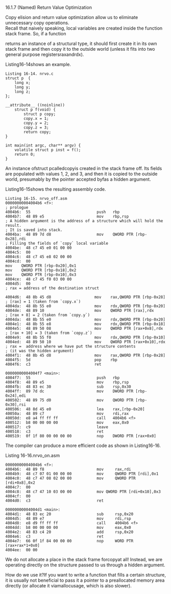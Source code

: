 16.1.7 \(Named\) Return Value Optimization

Copy elision and return value optimization allow us to eliminate unnecessary copy operations.  
 Recall that naively speaking, local variables are created inside the function stack frame. So, if a function

returns an instance of a structural type, it should first create it in its own stack frame and then copy it to the outside world \(unless it fits into two general purpose registersraxandrdx\).

Listing16-14shows an example.

```
Listing 16-14. nrvo.c
struct p  {
    long x;
    long y;
    long z;
};

__attribute__ ((noinline))
    struct p f(void) {
        struct p copy;
        copy.x = 1;
        copy.y = 2;
        copy.z = 3;
        return copy;
}

int main(int argc, char** argv) {
    volatile struct p inst = f();
    return 0;
}
```

An instance ofstruct pcalledcopyis created in the stack frame off. Its fields are populated with values 1, 2, and 3, and then it is copied to the outside world, presumably by the pointer accepted byfas a hidden argument.

Listing16-15shows the resulting assembly code.

    Listing 16-15. nrvo_off.asm
    00000000004004b6 <f>:
    ; prologue
    4004b6:  55                             push   rbp
    4004b7:  48 89 e5                       mov    rbp,rsp
    ; A hidden argument is the address of a structure which will hold the  result.
    ; It is saved into stack.
    4004ba:  48 89 7d d8                    mov    QWORD PTR [rbp-0x28],rdi
    ; Filling the fields of `copy` local variable
    4004be:  48 c7 45 e0 01 00 00
    4004c5:  00
    4004c6:  48 c7 45 e8 02 00 00
    4004cd:  00
    mov    QWORD PTR [rbp-0x20],0x1
    mov    QWORD PTR [rbp-0x18],0x2
    mov    QWORD PTR [rbp-0x10],0x3
    4004ce:  48 c7 45 f0 03 00 00
    4004d5:  00
    ; rax = address of the destination struct

    4004d6:  48 8b 45 d8                   mov    rax,QWORD PTR [rbp-0x28]
    ; [rax] = 1 (taken from `copy.x`)
    4004da:  48 8b 55 e0                   mov    rdx,QWORD PTR [rbp-0x20]
    4004de:  48 89 10                      mov    QWORD PTR [rax],rdx
    ; [rax + 8] = 2 (taken from `copy.y`)
    4004da:  48 8b 55 e0                   mov    rdx,QWORD PTR [rbp-0x20]
    4004e1:  48 8b 55 e8                   mov    rdx,QWORD PTR [rbp-0x18]
    4004e5:  48 89 50 08                   mov    QWORD PTR [rax+0x8],rdx
    ; [rax + 10] = 3 (taken from `copy.z`)
    4004e9:  48 8b 55 f0                   mov    rdx,QWORD PTR [rbp-0x10]
    4004ed:  48 89 50 10                   mov    QWORD PTR [rax+0x10],rdx
    ; rax =  address where we have put the structure contents
    ; (it was the hidden argument)
    4004f1:  48 8b 45 d8                   mov    rax,QWORD PTR [rbp-0x28]
    4004f5:  5d                            pop    rbp
    4004f6:  c3                            ret

    00000000004004f7 <main>:
    4004f7:  55                             push   rbp
    4004f8:  48 89 e5                       mov    rbp,rsp
    4004fb:  48 83 ec 30                    sub    rsp,0x30
    4004ff:  89 7d dc                       mov    DWORD PTR [rbp-0x24],edi
    400502:  48 89 75 d0                    mov    QWORD PTR [rbp-0x30],rsi
    400506:  48 8d 45 e0                    lea    rax,[rbp-0x20]
    40050a:  48 89 c7                       mov    rdi,rax
    40050d:  e8 a4 ff ff ff                 call   4004b6 <f>
    400512:  b8 00 00 00 00                 mov    eax,0x0
    400517:  c9                             leave
    400518:  c3                             ret
    400519:  0f 1f 80 00 00 00 00           nop    DWORD PTR [rax+0x0]

The compiler can produce a more efficient code as shown in Listing16-16.

Listing 16-16.nrvo\_on.asm

```
00000000004004b6 <f>:
4004b6:  48 89 f8                       mov     rax,rdi
4004b9:  48 c7 07 01 00 00 00           mov     QWORD PTR [rdi],0x1
4004c0:  48 c7 47 08 02 00 00           mov     QWORD PTR [rdi+0x8],0x2
4004c7:  00
4004c8:  48 c7 47 10 03 00 00           mov QWORD PTR [rdi+0x10],0x3
4004cf:  00
4004d0:  c3                             ret

00000000004004d1 <main>:
4004d1:  48 83 ec 20                    sub     rsp,0x20
4004d5:  48 89 e7                       mov     rdi,rsp
4004d8:  e8 d9 ff ff ff                 call    4004b6 <f>
4004dd:  b8 00 00 00 00                 mov     eax,0x0
4004e2:  48 83 c4 20                    add     rsp,0x20
4004e6:  c3                             ret
4004e7:  66 0f 1f 84 00 00 00           nop     WORD PTR [rax+rax*1+0x0]
4004ee:  00 00
```

We do not allocate a place in the stack frame forcopyat all! Instead, we are operating directly on the structure passed to us through a hidden argument.

How do we use it?If you want to write a function that fills a certain structure, it is usually not beneficial to pass it a pointer to a preallocated memory area directly \(or allocate it viamallocusage, which is also slower\).

